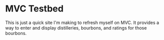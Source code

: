 # MVC Testbed
This is just a quick site I'm making to refresh myself on MVC. It provides a way to enter and display distilleries, bourbons, and ratings for those bourbons.
